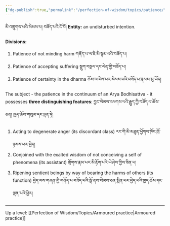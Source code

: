 ```yaml
---
{"dg-publish":true,"permalink":"/perfection-of-wisdom/topics/patience/"}
---
```


མི་འཁྲུགས་པའི་སེམས་པ། བཟོད་པའི་ངོ་བོ། 
**Entity:** an undisturbed intention.

**Divisions:**
1. Patience of not minding harm གནོད་པ་ལ་ཇི་མི་སྙམ་པའི་བཟོད་པ།
2. Patience of accepting suffering སྡུག་བསྔལ་དང་ལེན་གྱི་བཟོད་པ། 
3. Patience of certainty in the dharma ཆོས་ལ་ངེས་པར་སེམས་པའི་བཟོད་པ་རྣམས་སུ་ཡོད། 

The subject - the patience in the continuum of an Arya Bodhisattva - it possesses **three distinguishing features**: བྱང་སེམས་འཕགས་པའི་རྒྱུད་ཀྱི་བཟོད་པ་ཆོས་ཅན། ཁྱད་ཆོས་གསུམ་དང་ལྡན་ཏེ། 
1. Acting to degenerate anger (its discordant class) རང་གི་མི་མཐུན་ཕྱོགས་ཁོང་ཁྲོ་ཉམས་པར་བྱེད།
2. Conjoined with the exalted wisdom of not conceiving a self of phenomena (its assistant)
   གྲོགས་རྣམ་པར་མི་རྟོག་པའི་ཡེ་ཤེས་ཀྱིས་ཟིན་པ།
3. Ripening sentient beings by way of bearing the harms of others (its function)
   བྱེད་ལས་གཞན་གྱི་གནོད་པ་བཟོད་པའི་སྒོ་ནས་སེམས་ཅན་སྨིན་པར་བྱེད་པའི་ཁྱད་ཆོས་དང་ལྡན་པའི་ཕྱིར།


---
Up a level: [[Perfection of Wisdom/Topics/Armoured practice\|Armoured practice]]